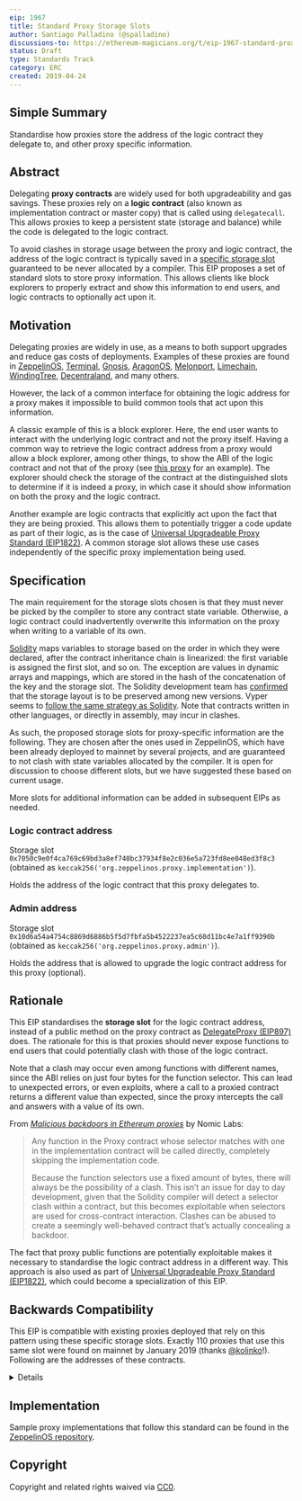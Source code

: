 ```yaml
---
eip: 1967
title: Standard Proxy Storage Slots
author: Santiago Palladino (@spalladino)
discussions-to: https://ethereum-magicians.org/t/eip-1967-standard-proxy-storage-slots/3185
status: Draft
type: Standards Track
category: ERC
created: 2019-04-24
---
```


<!--You can leave these HTML comments in your merged EIP and delete the visible duplicate text guides, they will not appear and may be helpful to refer to if you edit it again. This is the suggested template for new EIPs. Note that an EIP number will be assigned by an editor. When opening a pull request to submit your EIP, please use an abbreviated title in the filename, `eip-draft_title_abbrev.md`. The title should be 44 characters or less.-->

## Simple Summary
<!--"If you can't explain it simply, you don't understand it well enough." Provide a simplified and layman-accessible explanation of the EIP.-->
Standardise how proxies store the address of the logic contract they delegate to, and other proxy specific information.

## Abstract
<!--A short (~200 word) description of the technical issue being addressed.-->
Delegating **proxy contracts** are widely used for both upgradeability and gas savings. These proxies rely on a **logic contract** (also known as implementation contract or master copy) that is called using `delegatecall`. This allows proxies to keep a persistent state (storage and balance) while the code is delegated to the logic contract. 

To avoid clashes in storage usage between the proxy and logic contract, the address of the logic contract is typically saved in a [specific storage slot](https://blog.zeppelinos.org/upgradeability-using-unstructured-storage/) guaranteed to be never allocated by a compiler. This EIP proposes a set of standard slots to store proxy information. This allows clients like block explorers to properly extract and show this information to end users, and logic contracts to optionally act upon it.

## Motivation
<!--The motivation is critical for EIPs that want to change the Ethereum protocol. It should clearly explain why the existing protocol specification is inadequate to address the problem that the EIP solves. EIP submissions without sufficient motivation may be rejected outright.-->
Delegating proxies are widely in use, as a means to both support upgrades and reduce gas costs of deployments. Examples of these proxies are found in [ZeppelinOS](https://blog.zeppelinos.org/the-transparent-proxy-pattern/), [Terminal](https://medium.com/terminaldotco/escape-hatch-proxy-efb681de108d), [Gnosis](https://blog.gnosis.pm/solidity-delegateproxy-contracts-e09957d0f201), [AragonOS](https://github.com/aragon/aragonOS/blob/dev/contracts/common/DelegateProxy.sol), [Melonport](https://github.com/melonproject/melon-mail/blob/782aeff9418ac8cdd80875fd6c400bf96f3b03b3/solidity/contracts/DelegateProxy.sol), [Limechain](https://github.com/LimeChain/UpgradeableSolidityContract/blob/14bcabc338130fb2aba2ce8bd27b885305566fce/contracts/Upgradeability/Forwardable.sol), [WindingTree](https://github.com/windingtree/upgradeable-token-labs/blob/af3b66096091d8282d5c9c55c33365315d85f3e1/contracts/upgradable/DelegateProxy.sol), [Decentraland](https://github.com/decentraland/land/blob/5154046844f6f94a5074e82abe01381e6fd7c39d/contracts/upgradable/DelegateProxy.sol), and many others.

However, the lack of a common interface for obtaining the logic address for a proxy makes it impossible to build common tools that act upon this information.

A classic example of this is a block explorer. Here, the end user wants to interact with the underlying logic contract and not the proxy itself. Having a common way to retrieve the logic contract address from a proxy would allow a block explorer, among other things, to show the ABI of the logic contract and not that of the proxy (see [this proxy](https://etherscan.io/token/0x00fdae9174357424a78afaad98da36fd66dd9e03#readContract) for an example). The explorer should check the storage of the contract at the distinguished slots to determine if it is indeed a proxy, in which case it should show information on both the proxy and the logic contract.

Another example are logic contracts that explicitly act upon the fact that they are being proxied. This allows them to potentially trigger a code update as part of their logic, as is the case of [Universal Upgradeable Proxy Standard (EIP1822)](https://eips.ethereum.org/EIPS/eip-1822). A common storage slot allows these use cases independently of the specific proxy implementation being used.

## Specification
<!--The technical specification should describe the syntax and semantics of any new feature. The specification should be detailed enough to allow competing, interoperable implementations for any of the current Ethereum platforms (go-ethereum, parity, cpp-ethereum, ethereumj, ethereumjs, and [others](https://github.com/ethereum/wiki/wiki/Clients)).-->
The main requirement for the storage slots chosen is that they must never be picked by the compiler to store any contract state variable. Otherwise, a logic contract could inadvertently overwrite this information on the proxy when writing to a variable of its own.

[Solidity](https://solidity.readthedocs.io/en/v0.4.21/miscellaneous.html#layout-of-state-variables-in-storage) maps variables to storage based on the order in which they were declared, after the contract inheritance chain is linearized: the first variable is assigned the first slot, and so on. The exception are values in dynamic arrays and mappings, which are stored in the hash of the concatenation of the key and the storage slot. The Solidity development team has [confirmed](https://twitter.com/ethchris/status/1073692785176444928) that the storage layout is to be preserved among new versions. Vyper seems to [follow the same strategy as Solidity](https://github.com/ethereum/vyper/issues/769). Note that contracts written in other languages, or directly in assembly, may incur in clashes.

As such, the proposed storage slots for proxy-specific information are the following. They are chosen after the ones used in ZeppelinOS, which have been already deployed to mainnet by several projects, and are guaranteed to not clash with state variables allocated by the compiler. It is open for discussion to choose different slots, but we have suggested these based on current usage.

More slots for additional information can be added in subsequent EIPs as needed.

### Logic contract address

Storage slot `0x7050c9e0f4ca769c69bd3a8ef740bc37934f8e2c036e5a723fd8ee048ed3f8c3`
(obtained as `keccak256('org.zeppelinos.proxy.implementation')`).

Holds the address of the logic contract that this proxy delegates to.

### Admin address

Storage slot `0x10d6a54a4754c8869d6886b5f5d7fbfa5b4522237ea5c60d11bc4e7a1ff9390b`
(obtained as `keccak256('org.zeppelinos.proxy.admin')`).

Holds the address that is allowed to upgrade the logic contract address for this proxy (optional).

## Rationale
<!--The rationale fleshes out the specification by describing what motivated the design and why particular design decisions were made. It should describe alternate designs that were considered and related work, e.g. how the feature is supported in other languages. The rationale may also provide evidence of consensus within the community, and should discuss important objections or concerns raised during discussion.-->

This EIP standardises the **storage slot** for the logic contract address, instead of a public method on the proxy contract as [DelegateProxy (EIP897)](https://eips.ethereum.org/EIPS/eip-897) does. The rationale for this is that proxies should never expose functions to end users that could potentially clash with those of the logic contract. 

Note that a clash may occur even among functions with different names, since the ABI relies on just four bytes for the function selector. This can lead to unexpected errors, or even exploits, where a call to a proxied contract returns a different value than expected, since the proxy intercepts the call and answers with a value of its own. 

From [_Malicious backdoors in Ethereum proxies_](https://medium.com/nomic-labs-blog/malicious-backdoors-in-ethereum-proxies-62629adf3357) by Nomic Labs:

> Any function in the Proxy contract whose selector matches with one in the implementation contract will be called directly, completely skipping the implementation code.
> 
> Because the function selectors use a fixed amount of bytes, there will always be the possibility of a clash. This isn’t an issue for day to day development, given that the Solidity compiler will detect a selector clash within a contract, but this becomes exploitable when selectors are used for cross-contract interaction. Clashes can be abused to create a seemingly well-behaved contract that’s actually concealing a backdoor.

The fact that proxy public functions are potentially exploitable makes it necessary to standardise the logic contract address in a different way. This approach is also used as part of [Universal Upgradeable Proxy Standard (EIP1822)](https://eips.ethereum.org/EIPS/eip-1822), which could become a specialization of this EIP.

## Backwards Compatibility
<!--All EIPs that introduce backwards incompatibilities must include a section describing these incompatibilities and their severity. The EIP must explain how the author proposes to deal with these incompatibilities. EIP submissions without a sufficient backwards compatibility treatise may be rejected outright.-->
This EIP is compatible with existing proxies deployed that rely on this pattern using these specific storage slots. Exactly 110 proxies that use this same slot were found on mainnet by January 2019 (thanks [@kolinko](https://github.com/kolinko)!). Following are the addresses of these contracts.

<details>
0xAACbadE46A99B162113C925452fDead63e1dc1F2
0xA0b86991c6218b36c1d19D4a2e9Eb0cE3606eB48
0xB6E580bA48c6cAf974903C05C79409938Ac269fa
0x9fC6E486B6b1A1ff96aeF72Deaf0c2Ff46aa01c0
0xf0655f7AeDf09ef8CeB2232B037209CE0BFE6417
0x1489d01712FA4dCa39c24666Eb7bf33c194058DC
0xdc131d78C648560c1FDD46a0D81E3DFD2fDC5224
0x959e104E1a4dB6317fA58F8295F586e1A978c297
0x83433C0c4f726EA1e5f8D85BB63DAF852BCe9450
0x141bc20b41C92401a91D05F906bD18663bb8841B
0xe8536e99C9D30C6807BABD63Dc9fF8386b86aded
0xf324D70F328d1af931128fEd39cf61FaE7FD20E5
0x3FCCE645D31774f34bC0DF9E4257D3d680104937
0xcf55D22b0C6F4D783f8593741dEd453c804ea12F
0x9553983E11735bb8dcCB59eD92462F1C96948E0F
0x8b3fD36E3a1e8E18e8a8d416c07072Db512f7C30
0xe9a17561c6D9E37a156e3250583B3A06BD2727Ca
0x7B00aE36C7485B678Fe945c2DD9349Eb5Baf7b6B
0x9cCbae575b54DC4C80629FD5b71D03cEf0278902
0xC9d92014684558b35C4Aef0f0bC9D3098bC91F13
0xb698938b41AbE65f0Bb3c4cee428b4aDb2A5D5D9
0xF485712a8F14C81c331E7C1341704c3434DA65CD
0x8A3b14355692F60C5b97D8FBd4F571cCfe02D3A6
0x9db37d15FEFbF42DC390c3c81fee453465841038
0x038c8f9aBC21BF6575f49FcE9a1eD7a69301A49B
0x5E79b05c21fF95710062942045064AE15262323e
0x6aB36216C7fF05ca968101CA0501C9C1bA449787
0x1dbA1C36BD64db47D835622C3a5cA1fB0cdf864f
0x8DDd6aBf3a2CD497E03426BD254f66b3cC19ffFB
0x7900e8cEAe0f40741fCC2C1BBEAaF60604cAbB83
0x24Cad2Ef40685B35A13a60F93C80f1F681B52fE9
0x6De037ef9aD2725EB40118Bb1702EBb27e4Aeb24
0xfe5610a03Ed7872710F40778591740415F7E4D6d
0xBAfDD76f3e9AFa61394b04FD37f9BdD3206BdD24
0xE22e63605806006ca5dFeCa846Eb041d70f1D852
0xaCa419FbAB8AEFabA1EA067206D048eA4527Fe3f
0xb705fBB649c51aD3c615b6C806192802C1A8e2F4
0xF821b941c1d4eca346eb35ec92D366fE415e2186
0x00cfD77Fb89432037199857d827BEC887cede17A
0x366842DFcE170CA1cD4445a9a8c91c4a768FB797
0xb842722c8bb8510c20b3Dbbb934C9d4802650b8a
0x00fDAE9174357424A78aFAAd98da36Fd66dD9E03
0xE88778E100Cc2170cc28a6feE5533bB1c7778E71
0x6Fd49c2C3fbF84a89f5dd7B10dBAB6372F496819
0x2e3daacf773fd11a981933DbF729093233203bd5
0xFf488FD296c38a24CCcC60B43DD7254810dAb64e
0xb0A8aDBC7BD27a97742C7b64aC16e730ED5EF50a
0x0155A467908f2Cf36108Ae165b1028885CdD595C
0x6D5658158518C073E4805BB398Ad9233632057a2
0x99A68D46D23F9a4592d9e080f6e3d69552b3a2F9
0x2EcdC9A5c305435B9432727fcA6351C3aA0FBD0b
0xAf4Fdd31d4BC4D5987137A4A97396C44c3B219b7
0x98b5346b22cD55381fDb249d4F7DA7aD01C12118
0x2B3588bC1FBc553C0988FdDF076ffd662f9c7176
0xcee2Aa0e9F4BB8E0D7ac0D0Cb6739E4B72078cC6
0xA7E26d3455629a01d9136BF4F9a1644634934773
0x0a66f99F389783201eA4edDe3F49c45c1beb5F95
0x43e023f4A891F8e5e4198E760e86C254A93A840f
0x4AeF6dc7969d91D59d8A9891541abfDB4CB82A17
0x46Bfcf4811b7A60CD05520125D799A172cD025Ca
0xF6D950DBC0b3841a3B960F4321424E333e777FE6
0x7C99b4c381f81b22416C977f9FE4D72806a35De5
0x1Ace37F1d9048c8fEb856D39411e3fcd2f57125A
0xeF2C3bC801C29468870Da09B498ABdC010d05dA7
0xC7d911F198f57B32C089f725F8eF894D6FeCe9Da
0x5957f64d07d0039D7c3d977CB38D33F7DbdA4b89
0x01368366A2B256E14e967C9acfd87440aC1d9Cca
0x9ce894a11AdA19881aB560A5091A4cc3fF8f2d84
0x1F7A2Fb8B999E928c463fe9A4844833f5EFDA84A
0x92678E568FD6019f7c773EA8f6b3933a9fdD061b
0x6355d4F22368bD7b8F961392b94d75b707D19bf2
0x00319F722bd546182cB2c701cA254146D3F084fC
0xa032cd66751e74Fc2CEc2d3f530704758a9Aa792
0x84990D99d35F5a3e6487430381a8E6B9328743c2
0xE2f35dc1724E07494466FFC2B78C9cA973ceD5Cb
0x4eF94A2ACfF7011e995631c6865cc50a7d0C7f9F
0x6242574f033556E2F6CEaEF362190580B1c9A360
0x7c205273C3416Af9E226bECeb6b31A32bDaF6CFA
0x965602a405f78D095F5c36DE2165ae60693bC650
0x3aFfCCa64c2A6f4e3B6Bd9c64CD2C969EFd1ECBe
0x70cB9F639893761fc72E6EDd80Ec40EF0DD7231D
0xeE3CA8C8B5Ea3c2Aa293B0fD2E61B3638D953241
0x6cDB08d7A67C8C7381dEabCFdea885520B651a45
0x04Eab683391502DB39b952D89F4b99bb63E24B62
0x4E24ae34d4b781764148168ACA0D60162f4015B9
0xE88ddB5C07BF45a3944b8E2DAdaC58E82Cc05942
0x082dc075F8556ddd4E2A9f61fd6145B490aB1558
0xD2902371D10E2b2B511419A03e0f571bAEC3e7f7
0x8644b70D1E40E954D8397e79a210624Cbc22E1FE
0x21683397Aa53AAf7BaCA416C27f2c1e0e84bB493
0xfd61573e565462B8De96C3392Cc5634FB074e8Eb
0x1410d4eC3D276C0eBbf16ccBE88A4383aE734eD0
0xBE729D06DD2D7B2e953b40E234c62Bd5F0204a12
0x04f14fe9C7843A2c7e319EB1D666B9131C7E15b7
0x6ca1dAe56B80b65ceE201b541D282D803AE253Dd
0x5937512B02555967a01d78B0994F53168A985aC4
0x3401CAb9bEe49bCb76E13A8A09619e53D45C0AF0
0x8C461c8E8e5fD9aDb34601E75aD6Cb5B53db4544
0x04c1eD360ABf2852647CE2a1CBc800d1b664a9C9
0x1DC94d2470217D47A599771913dc0A0a9543bF2F
0x8C5Dde4217D416347596CE801fa9C7950CBf8B7f
0x4F1a2D9D1Cb092074d87b8D74771738564288927
0x954b890704693af242613edEf1B603825afcD708
0x6A8FB6e96FF8bc580b66591064855B4E29B22B02
0x63B049Db07157dE1aDea99E49CC1b5bF4FAa1B19
0x165F504306f0187D03DA44bAC40cDb3f8c53dcBe
0x7eAf7C8458204f71943A3E07F31f6B14E62F2bD8
0x8E870D67F660D95d5be530380D0eC0bd388289E1
0xA991aEAC42FFdEe21e86EA4f20148092722C73ff
0x86e8D8c86fD3685Be57B83DD23Ca91585f1A92F9
</details>

## Implementation
<!--The implementations must be completed before any EIP is given status "Final", but it need not be completed before the EIP is accepted. While there is merit to the approach of reaching consensus on the specification and rationale before writing code, the principle of "rough consensus and running code" is still useful when it comes to resolving many discussions of API details.-->
Sample proxy implementations that follow this standard can be found in the [ZeppelinOS repository](https://github.com/zeppelinos/zos/blob/dc9e4ed/packages/lib/contracts/upgradeability/BaseUpgradeabilityProxy.sol).

## Copyright
Copyright and related rights waived via [CC0](https://creativecommons.org/publicdomain/zero/1.0/).
